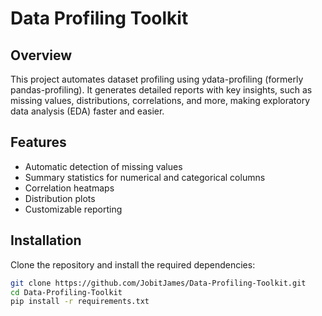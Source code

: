 # Data Profiling Toolkit

## Overview
This project automates dataset profiling using ydata-profiling (formerly pandas-profiling). It generates detailed reports with key insights, such as missing values, distributions, correlations, and more, making exploratory data analysis (EDA) faster and easier.

## Features
- Automatic detection of missing values  
- Summary statistics for numerical and categorical columns  
- Correlation heatmaps  
- Distribution plots  
- Customizable reporting  

## Installation
Clone the repository and install the required dependencies:  
```bash
git clone https://github.com/JobitJames/Data-Profiling-Toolkit.git
cd Data-Profiling-Toolkit
pip install -r requirements.txt
